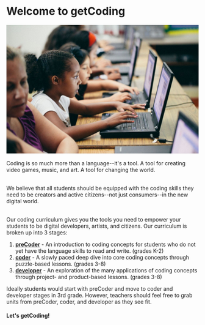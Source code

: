# Welcome to getCoding

![coding image](images/getcoding_2.jpg)

Coding is so much more than a language--it's a tool. A tool for creating video games, music, and art. A tool for changing the world.
<br spacing="1"></br>

We believe that all students should be equipped with the coding skills they need to be creators and active citizens--not just consumers--in the new digital world.
<br spacing="1"></br>

Our coding curriculum gives you the tools you need to empower your students to be digital developers, artists, and citizens. Our curriculum is broken up into 3 stages:

1. **[preCoder](precoder)** - An introduction to coding concepts for students who do not yet have the language skills to read and write. (grades K-2)
2. **[coder](coder)** - A slowly paced deep dive into core coding concepts through puzzle-based lessons. (grades 3-8)
3. **[developer](developer)** - An exploration of the many applications of coding concepts through project- and product-based lessons. (grades 3-8)

Ideally students would start with preCoder and move to coder and developer stages in 3rd grade. However, teachers should feel free to grab units from preCoder, coder, and developer as they see fit.

#### Let's getCoding!
